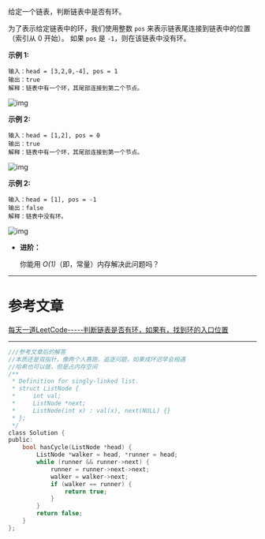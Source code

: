 给定一个链表，判断链表中是否有环。

为了表示给定链表中的环，我们使用整数 `pos` 来表示链表尾连接到链表中的位置（索引从 0 开始）。 如果 `pos` 是 `-1`，则在该链表中没有环。

**示例 1:**

```
输入：head = [3,2,0,-4], pos = 1
输出：true
解释：链表中有一个环，其尾部连接到第二个节点。
```

![img](https://assets.leetcode-cn.com/aliyun-lc-upload/uploads/2018/12/07/circularlinkedlist.png)

**示例 2:**

```
输入：head = [1,2], pos = 0
输出：true
解释：链表中有一个环，其尾部连接到第一个节点。
```

![img](https://assets.leetcode-cn.com/aliyun-lc-upload/uploads/2018/12/07/circularlinkedlist_test2.png)

**示例 2:**

```
输入：head = [1], pos = -1
输出：false
解释：链表中没有环。
```

![img](https://assets.leetcode-cn.com/aliyun-lc-upload/uploads/2018/12/07/circularlinkedlist_test3.png)

- **进阶：**

  你能用 *O(1)*（即，常量）内存解决此问题吗？

***

# 参考文章

[每天一道LeetCode-----判断链表是否有环，如果有，找到环的入口位置](https://blog.csdn.net/sinat_35261315/article/details/79205157)

------

```C
///参考文章后的解答
//本质还是双指针，像两个人赛跑，追逐问题，如果成环迟早会相遇
//哈希也可以做，但是占内存空间
/**
 * Definition for singly-linked list.
 * struct ListNode {
 *     int val;
 *     ListNode *next;
 *     ListNode(int x) : val(x), next(NULL) {}
 * };
 */
class Solution {
public:
    bool hasCycle(ListNode *head) {
        ListNode *walker = head, *runner = head;
        while (runner && runner->next) {
            runner = runner->next->next;
            walker = walker->next;
            if (walker == runner) {
                return true;
            }
        }
        return false;
    }
};
```